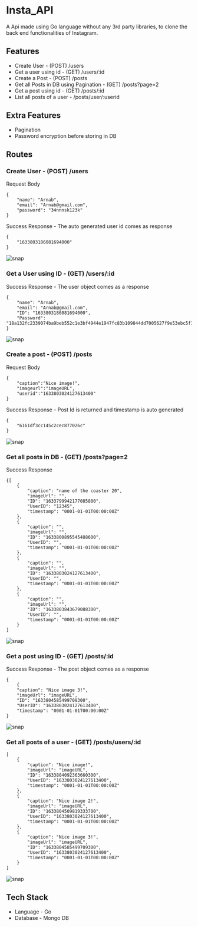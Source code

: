 # Insta_API
A Api made using Go language without any 3rd party libraries, to clone the back end functionalities of Instagram. 

## Features

- Create User - (POST) /users
- Get a user using id - (GET) /users/:id
- Create a Post -  (POST) /posts
- Get all Posts in DB using Pagination - (GET) /posts?page=2
- Get a post using id - (GET) /posts/:id
- List all posts of a user - /posts/user/:userid


## Extra Features

- Pagination
- Password encryption before storing in DB



## Routes

### Create User - (POST) /users

Request Body 
```
{
    "name": "Arnab",
    "email": "Arnab@gmail.com",
    "password": "34nnnsk123k"
}
```

Success Response - The auto generated user id comes as response
```
{
    "1633803186081694000"
}
```

![snap](./readmeImages/snap1.png)



### Get a User using ID - (GET) /users/:id

Success Response - The user object comes as a response
```
{
    "name": "Arnab",
    "email": "Arnab@gmail.com",
    "ID": "1633803186081694000",
    "Password": "18a132fc2339074ba9beb552c1e3bf4944e1947fc83b109844dd7005627f9e53ebc5f1e0aa269f"
}
```

![snap](./readmeImages/snap2.png)


### Create a post - (POST) /posts

Request Body 
```
{
    "caption":"Nice image!",
    "imageurl":"imageURL",
    "userid":"1633803024127613400"
}
```

Success Response - Post Id is returned and timestamp is auto generated
```
{
    "6161df3cc145c2cec877026c"
}
```

![snap](./readmeImages/snap4.png)


### Get all posts in DB  - (GET) /posts?page=2

Success Response 
```
{[
    {
        "caption": "name of the coaster 20",
        "imageUrl": "",
        "ID": "1633799942177085800",
        "UserID": "12345",
        "timestamp": "0001-01-01T00:00:00Z"
    },
    {
        "caption": "",
        "imageUrl": "",
        "ID": "1633800895545488600",
        "UserID": "",
        "timestamp": "0001-01-01T00:00:00Z"
    },
    {
        "caption": "",
        "imageUrl": "",
        "ID": "1633803024127613400",
        "UserID": "",
        "timestamp": "0001-01-01T00:00:00Z"
    },
    {
        "caption": "",
        "imageUrl": "",
        "ID": "1633803843679088300",
        "UserID": "",
        "timestamp": "0001-01-01T00:00:00Z"
    }
]
```

![snap](./readmeImages/snap3.png)


### Get a post using ID - (GET) /posts/:id

Success Response - The post object comes as a response
```
{
    {
    "caption": "Nice image 3!",
    "imageUrl": "imageURL",
    "ID": "1633804585499709300",
    "UserID": "1633803024127613400",
    "timestamp": "0001-01-01T00:00:00Z"
}
```

![snap](./readmeImages/snap5.png)


### Get all posts of a user - (GET) /posts/users/:id


```
[
    {
        "caption": "Nice image!",
        "imageUrl": "imageURL",
        "ID": "1633804092363660300",
        "UserID": "1633803024127613400",
        "timestamp": "0001-01-01T00:00:00Z"
    },
    {
        "caption": "Nice image 2!",
        "imageUrl": "imageURL",
        "ID": "1633804509819333700",
        "UserID": "1633803024127613400",
        "timestamp": "0001-01-01T00:00:00Z"
    },
    {
        "caption": "Nice image 3!",
        "imageUrl": "imageURL",
        "ID": "1633804585499709300",
        "UserID": "1633803024127613400",
        "timestamp": "0001-01-01T00:00:00Z"
    }
]
```


![snap](./readmeImages/snap6.png)



## Tech Stack
 - Language - Go
 - Database - Mongo DB



